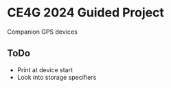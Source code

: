# CE4G 2024 Guided Project
Companion GPS devices

## ToDo
- Print at device start
- Look into storage specifiers
